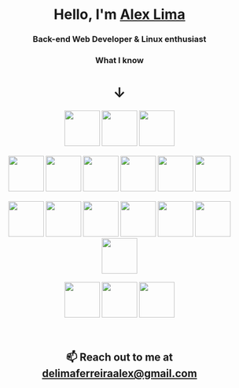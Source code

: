 <h1 align="center">Hello, I'm <a href="https://github.com/luminahi">Alex Lima</a></h1>
<h3 align="center">Back-end Web Developer & Linux enthusiast</h3>

<h3 align="center">What I know</h3>
<h1 align="center">&darr;</h1>

<div>
  <div align="center" >
    <img height="72" width="72" 
      src="https://cdn.simpleicons.org/linux/#FCC624" />
    <img height="72" width="72" 
      src="https://cdn.simpleicons.org/ubuntu/#E95420" />
    <img height="72" width="72" 
      src="https://cdn.simpleicons.org/archlinux/#1793D1" />
  </div>

  <br/>
  
  <div align="center">
    <img height="72" width="72" 
      src="https://cdn.simpleicons.org/nodedotjs/#339933" />
    <img height="72" width="72" 
      src="https://cdn.simpleicons.org/javascript/#F7DF1E" />
    <img height="72" width="72" 
      src="https://cdn.simpleicons.org/typescript/#3178C6" />
    <img height="72" width="72" 
      src="https://cdn.simpleicons.org/express/black/white" />
    <img height="72" width="72" 
      src="https://cdn.simpleicons.org/jest/#C21325" />
    <img height="72" width="72" 
      src="https://cdn.simpleicons.org/react/#61DAFB" />
  </div>
  
  <br/>
  
  <div align="center">
    <img height="72" width="72" 
      src="https://cdn.simpleicons.org/amazonaws/#232F3E" />
    <img height="72" width="72" 
      src="https://cdn.simpleicons.org/docker/#2496ED" />
    <img height="72" width="72" 
      src="https://cdn.simpleicons.org/git/#F05032" />
    <img height="72" width="72" 
      src="https://cdn.simpleicons.org/postgresql/#4169E1" />
    <img height="72" width="72" 
      src="https://cdn.simpleicons.org/mongodb/#47A248" />
    <img height="72" width="72" 
      src="https://cdn.simpleicons.org/redis/#DC382D" />
    <img height="72" width="72" 
      src="https://cdn.simpleicons.org/rabbitmq/#FF6600" />
  </div>
  
  <br/>
  
  <div align="center">
    <img height="72" width="72" 
        src="https://cdn.simpleicons.org/c/#A8B9CC" />
    <img height="72" width="72" 
        src="https://cdn.simpleicons.org/csharp/#512BD4" />
    <img height="72" width="72" 
        src="https://cdn.simpleicons.org/unity/#FFFFFF" />
  </div>
</div>

<br/>
<br/>

<footer>
  <h2 align="center">📫 Reach out to me at <a href=".">delimaferreiraalex@gmail.com</a></h2>
</footer>
